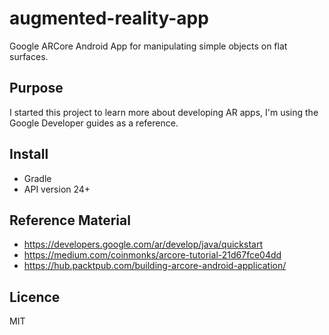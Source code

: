 # augmented-reality-app
Google ARCore Android App for manipulating simple objects on flat surfaces.

## Purpose
I started this project to learn more about developing AR apps, I'm using the Google Developer guides as a reference.

## Install
- Gradle
- API version 24+

## Reference Material 
- https://developers.google.com/ar/develop/java/quickstart
- https://medium.com/coinmonks/arcore-tutorial-21d67fce04dd
- https://hub.packtpub.com/building-arcore-android-application/

## Licence 
MIT





